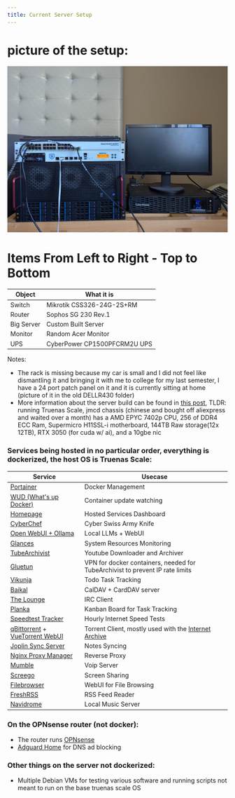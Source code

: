 ```yaml
---
title: Current Server Setup
---
```


# picture of the setup:

![JMCD Image](/docs/assets/jmcdlab.jpeg)

# Items From Left to Right - Top to Bottom

|Object|What it is|
|------|----------|
|Switch|Mikrotik CSS326-24G-2S+RM|
|Router|Sophos SG 230 Rev.1|
|Big Server|Custom Built Server|
|Monitor|Random Acer Monitor|
|UPS|CyberPower CP1500PFCRM2U UPS|

Notes:
- The rack is missing because my car is small and I did not feel like dismantling it and bringing it with me to college for my last semester, I have a 24 port patch panel on it and it is currently sitting at home (picture of it in the old DELLR430 folder)
- More information about the server build can be found in [this post](_posts/2025-02-03-NewServerSetup.md), TLDR: running Truenas Scale, jmcd chassis (chinese and bought off aliexpress and waited over a month) has a AMD EPYC 7402p CPU, 256 of DDR4 ECC Ram, Supermicro H11SSL-i motherboard, 144TB Raw storage(12x 12TB), RTX 3050 (for cuda w/ ai), and a 10gbe nic

### Services being hosted in no particular order, everything is dockerized, the host OS is Truenas Scale:

|Service|Usecase|
|-------|-------|
|[Portainer](https://www.portainer.io/)| Docker Management|
|[WUD (What's up Docker)](https://github.com/getwud/wud)|Container update watching|
|[Homepage](https://github.com/benphelps/homepage)|Hosted Services Dashboard|
|[CyberChef](https://github.com/gchq/CyberChef)|Cyber Swiss Army Knife|
|[Open WebUI + Ollama](https://github.com/open-webui/open-webui)|Local LLMs + WebUI|
|[Glances](https://github.com/nicolargo/glances)|System Resources Monitoring|
|[TubeArchivist](https://github.com/tubearchivist/tubearchivist)|Youtube Downloader and Archiver|
|[Gluetun](https://github.com/qdm12/gluetun)|VPN for docker containers, needed for TubeArchivist to prevent IP rate limits|
|[Vikunja](https://github.com/go-vikunja/vikunja)|Todo Task Tracking|
|[Baikal](https://github.com/sabre-io/Baikal)|CalDAV + CardDAV server|
|[The Lounge](https://github.com/thelounge/thelounge)|IRC Client|
|[Planka]((https://github.com/plankanban/planka))|Kanban Board for Task Tracking|
|[Speedtest Tracker](https://github.com/alexjustesen/speedtest-tracker)|Hourly Internet Speed Tests|
|[qBittorrent](https://github.com/qbittorrent/qBittorrent/) + [VueTorrent WebUI](https://github.com/VueTorrent/VueTorrent)|Torrent Client, mostly used with the [Internet Archive](https://archive.org/)|
|[Joplin Sync Server](https://github.com/laurent22/joplin)|Notes Syncing|
|[Nginx Proxy Manager](https://github.com/NginxProxyManager/nginx-proxy-manager)|Reverse Proxy|
|[Mumble](https://github.com/mumble-voip/mumble-docker)|Voip Server|
|[Screego](https://github.com/screego/server)|Screen Sharing|
|[Filebrowser](https://github.com/filebrowser/filebrowser)|WebUI for File Browsing|
|[FreshRSS](https://github.com/FreshRSS/FreshRSS)|RSS Feed Reader|
|[Navidrome](https://github.com/navidrome/navidrome)|Local Music Server |

### On the OPNsense router (not docker):

- The router runs [OPNsense](https://opnsense.org/)
- [Adguard Home](https://github.com/AdguardTeam/AdguardHome) for DNS ad blocking

### Other things on the server not dockerized:

- Multiple Debian VMs for testing various software and running scripts not meant to run on the base truenas scale OS
